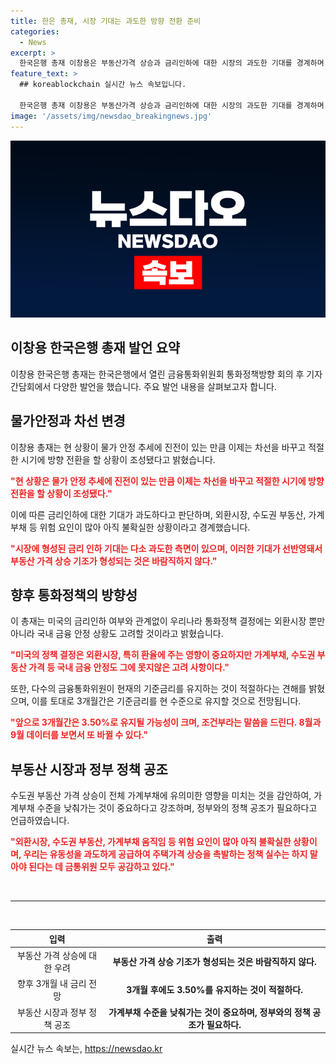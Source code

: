 ```yaml
---
title: 한은 총재, 시장 기대는 과도한 방향 전환 준비
categories:
  - News
excerpt: >
  한국은행 총재 이창용은 부동산가격 상승과 금리인하에 대한 시장의 과도한 기대를 경계하며, 물가안정 추세를 고려해 금리인하 시점을 결정할 필요가 있음을 강조했다. 물가 안정에 따른 방향전환을 고려하고 있으며, 부동산가격 상승이 바람직하지 않다고 강조했다. 기준금리는 유지되지만, 향후 정책 결정은 시장 외환, 부동산, 가계부채 등 다양한 요인을 고려하여 결정될 것이라고 전했다.
feature_text: >
  ## koreablockchain 실시간 뉴스 속보입니다.

  한국은행 총재 이창용은 부동산가격 상승과 금리인하에 대한 시장의 과도한 기대를 경계하며, 물가안정 추세를 고려해 금리인하 시점을 결정할 필요가 있음을 강조했다. 물가 안정에 따른 방향전환을 고려하고 있으며, 부동산가격 상승이 바람직하지 않다고 강조했다. 기준금리는 유지되지만, 향후 정책 결정은 시장 외환, 부동산, 가계부채 등 다양한 요인을 고려하여 결정될 것이라고 전했다.
image: '/assets/img/newsdao_breakingnews.jpg'
---
```


<p><img src="/assets/img/newsdao_breakingnews.jpg" alt="koreablockchain 속보" /></p>

<h2 data-ke-size="size26">이창용 한국은행 총재 발언 요약</h2>

<p data-ke-size="size16">이창용 한국은행 총재는 한국은행에서 열린 금융통화위원회 통화정책방향 회의 후 기자 간담회에서 다양한 발언을 했습니다. 주요 발언 내용을 살펴보고자 합니다.</p>

<h2 data-ke-size="size24">물가안정과 차선 변경</h2>

<p data-ke-size="size16">이창용 총재는 현 상황이 물가 안정 추세에 진전이 있는 만큼 이제는 차선을 바꾸고 적절한 시기에 방향 전환을 할 상황이 조성됐다고 밝혔습니다.</p>

<p data-ke-size="size16"><b><span style="color: #ee2323;">"현 상황은 물가 안정 추세에 진전이 있는 만큼 이제는 차선을 바꾸고 적절한 시기에 방향 전환을 할 상황이 조성됐다."</span></b></p>

<p data-ke-size="size16">이에 따른 금리인하에 대한 기대가 과도하다고 판단하며, 외환시장, 수도권 부동산, 가계부채 등 위험 요인이 많아 아직 불확실한 상황이라고 경계했습니다.</p>

<p data-ke-size="size16"><b><span style="color: #ee2323;">"시장에 형성된 금리 인하 기대는 다소 과도한 측면이 있으며, 이러한 기대가 선반영돼서 부동산 가격 상승 기조가 형성되는 것은 바람직하지 않다."</span></b></p>

<h2 data-ke-size="size24">향후 통화정책의 방향성</h2>

<p data-ke-size="size16">이 총재는 미국의 금리인하 여부와 관계없이 우리나라 통화정책 결정에는 외환시장 뿐만 아니라 국내 금융 안정 상황도 고려할 것이라고 밝혔습니다.</p>

<p data-ke-size="size16"><b><span style="color: #ee2323;">"미국의 정책 결정은 외환시장, 특히 환율에 주는 영향이 중요하지만 가계부채, 수도권 부동산 가격 등 국내 금융 안정도 그에 못지않은 고려 사항이다."</span></b></p>

<p data-ke-size="size16">또한, 다수의 금융통화위원이 현재의 기준금리를 유지하는 것이 적절하다는 견해를 밝혔으며, 이를 토대로 3개월간은 기준금리를 현 수준으로 유지할 것으로 전망됩니다.</p>

<p data-ke-size="size16"><b><span style="color: #ee2323;">"앞으로 3개월간은 3.50%로 유지될 가능성이 크며, 조건부라는 말씀을 드린다. 8월과 9월 데이터를 보면서 또 바뀔 수 있다."</span></b></p>

<h2 data-ke-size="size24">부동산 시장과 정부 정책 공조</h2>

<p data-ke-size="size16">수도권 부동산 가격 상승이 전체 가계부채에 유의미한 영향을 미치는 것을 감안하여, 가계부채 수준을 낮춰가는 것이 중요하다고 강조하며, 정부와의 정책 공조가 필요하다고 언급하였습니다.</p>

<p data-ke-size="size16"><b><span style="color: #ee2323;">"외환시장, 수도권 부동산, 가계부채 움직임 등 위험 요인이 많아 아직 불확실한 상황이며, 우리는 유동성을 과도하게 공급하여 주택가격 상승을 촉발하는 정책 실수는 하지 말아야 된다는 데 금통위원 모두 공감하고 있다."</span></b></p>

<p data-ke-size="size16">&nbsp;</p>

<hr>

<p data-ke-size="size16">&nbsp;</p>

<table>
<thead>
<tr>
<th style="text-align: center;">입력</th>
<th style="text-align: center;">출력</th>
</tr>
</thead>
<tbody>
<tr>
<td style="text-align: center;">부동산 가격 상승에 대한 우려</td>
<td style="text-align: center;"><b>부동산 가격 상승 기조가 형성되는 것은 바람직하지 않다.</b></td>
</tr>
<tr>
<td style="text-align: center;">향후 3개월 내 금리 전망</td>
<td style="text-align: center;"><b>3개월 후에도 3.50%를 유지하는 것이 적절하다.</b></td>
</tr>
<tr>
<td style="text-align: center;">부동산 시장과 정부 정책 공조</td>
<td style="text-align: center;"><b>가계부채 수준을 낮춰가는 것이 중요하며, 정부와의 정책 공조가 필요하다.</b></td>
</tr>
</tbody>
</table>
실시간 뉴스 속보는, <a href="https://newsdao.kr" rel="dofollow">https://newsdao.kr</a>


